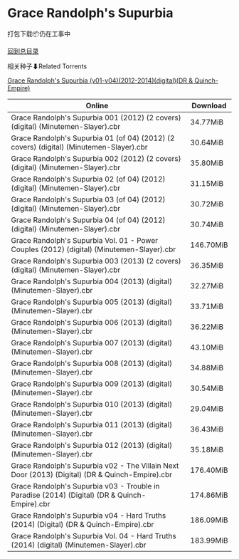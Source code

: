 # Grace Randolph's Supurbia

打包下载📦仍在工事中

[回到总目录](/Catalogs.md)







相关种子⬇Related Torrents

[Grace Randolph's Supurbia (v01-v04)(2012-2014)(digital)(DR & Quinch-Empire)](https://github.com/alicewish/markdown/blob/master/torrent/Grace-Randolphs-Supurbia--v01-v04--2012-2014--digital--DR---Quinch-Empire.md)

Online | Download
--- | ---
Grace Randolph's Supurbia 001 (2012) (2 covers) (digital) (Minutemen-Slayer).cbr | 34.77MiB
Grace Randolph's Supurbia 01 (of 04) (2012) (2 covers) (digital) (Minutemen-Slayer).cbr | 30.64MiB
Grace Randolph's Supurbia 002 (2012) (2 covers) (digital) (Minutemen-Slayer).cbr | 35.80MiB
Grace Randolph's Supurbia 02 (of 04) (2012) (digital) (Minutemen-Slayer).cbr | 31.15MiB
Grace Randolph's Supurbia 03 (of 04) (2012) (digital) (Minutemen-Slayer).cbr | 30.72MiB
Grace Randolph's Supurbia 04 (of 04) (2012) (digital) (Minutemen-Slayer).cbr | 30.74MiB
Grace Randolph's Supurbia Vol. 01 - Power Couples (2012) (digital) (Minutemen-Slayer).cbr | 146.70MiB
Grace Randolph's Supurbia 003 (2013) (2 covers) (digital) (Minutemen-Slayer).cbr | 36.35MiB
Grace Randolph's Supurbia 004 (2013) (digital) (Minutemen-Slayer).cbr | 32.27MiB
Grace Randolph's Supurbia 005 (2013) (digital) (Minutemen-Slayer).cbr | 33.71MiB
Grace Randolph's Supurbia 006 (2013) (digital) (Minutemen-Slayer).cbr | 36.22MiB
Grace Randolph's Supurbia 007 (2013) (digital) (Minutemen-Slayer).cbr | 43.10MiB
Grace Randolph's Supurbia 008 (2013) (digital) (Minutemen-Slayer).cbr | 34.88MiB
Grace Randolph's Supurbia 009 (2013) (digital) (Minutemen-Slayer).cbr | 30.54MiB
Grace Randolph's Supurbia 010 (2013) (digital) (Minutemen-Slayer).cbr | 29.04MiB
Grace Randolph's Supurbia 011 (2013) (digital) (Minutemen-Slayer).cbr | 36.43MiB
Grace Randolph's Supurbia 012 (2013) (digital) (Minutemen-Slayer).cbr | 35.18MiB
Grace Randolph's Supurbia v02 - The Villain Next Door (2013) (Digital) (DR & Quinch-Empire).cbr | 176.40MiB
Grace Randolph's Supurbia v03 - Trouble in Paradise (2014) (Digital) (DR & Quinch-Empire).cbr | 174.86MiB
Grace Randolph's Supurbia v04 - Hard Truths (2014) (Digital) (DR & Quinch-Empire).cbr | 186.09MiB
Grace Randolph's Supurbia Vol. 04 - Hard Truths (2014) (digital) (Minutemen-Slayer).cbr | 183.99MiB